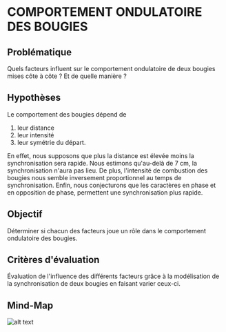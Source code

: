 # COMPORTEMENT ONDULATOIRE DES BOUGIES


## Problématique

Quels facteurs influent sur le comportement ondulatoire de deux bougies mises côte à côte ? 
Et de quelle manière ?


## Hypothèses

Le comportement des bougies dépend de 
  1. leur distance 
  2. leur intensité  
  3. leur symétrie du départ.

En effet, nous supposons que plus la distance est élevée moins la synchronisation sera rapide. 
Nous estimons qu'au-delà de 7 cm, la synchronisation n'aura pas lieu.
De plus, l'intensité de combustion des bougies nous semble inversement proportionnel au temps de synchronisation. 
Enfin, nous conjecturons que les caractères en phase et en opposition de phase, permettent une synchronisation plus rapide.


## Objectif

Déterminer si chacun des facteurs joue un rôle dans le comportement ondulatoire des bougies.


## Critères d'évaluation

Évaluation de l'influence des différents facteurs grâce à la modélisation de la synchronisation de deux bougies en faisant varier ceux-ci. 


## Mind-Map

![alt text](https://framindmap.org/c/maps/902836/embed?zoom=1)

